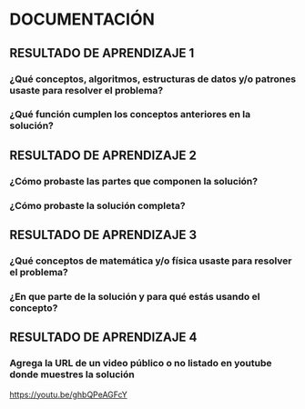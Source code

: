 # DOCUMENTACIÓN

## RESULTADO DE APRENDIZAJE 1

### ¿Qué conceptos, algoritmos, estructuras de datos y/o patrones usaste para resolver el problema?

### ¿Qué función cumplen los conceptos anteriores en la solución?

## RESULTADO DE APRENDIZAJE 2

### ¿Cómo probaste las partes que componen la solución?

### ¿Cómo probaste la solución completa?

## RESULTADO DE APRENDIZAJE 3

### ¿Qué conceptos de matemática y/o física usaste para resolver el problema?
### ¿En que parte de la solución y para qué estás usando el concepto?

## RESULTADO DE APRENDIZAJE 4

### Agrega la URL de un video público o no listado en youtube donde muestres la solución
https://youtu.be/ghbQPeAGFcY
